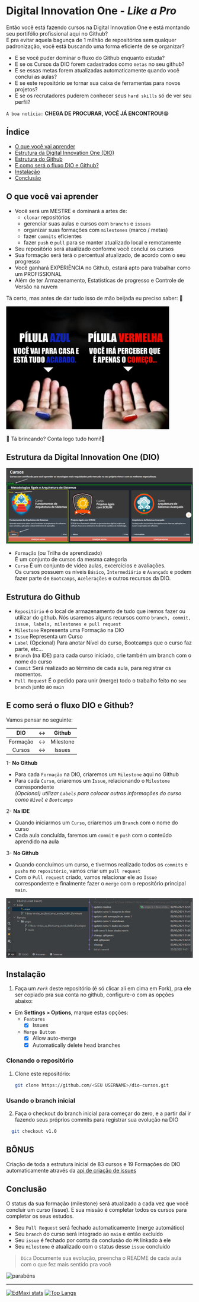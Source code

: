 # Digital Innovation One - _Like a Pro_

Então você está fazendo cursos na Digital Innovation One e está montando seu portifólio profissional aqui no Github?  
E pra evitar aquela bagunça de 1 milhão de repositórios sem qualquer padronização, você está buscando uma forma eficiente de se organizar?

- E se você puder dominar o fluxo do Github enquanto estuda?
- E se os Cursos da DIO forem cadastrados como `metas` no seu github?
- E se essas metas forem atualizadas automaticamente quando você conclui as aulas?
- E se este repositório se tornar sua caixa de ferramentas para novos projetos?
- E se os recrutadores puderem conhecer seus `hard skills` só de ver seu perfil? 

`A boa notícia:` **CHEGA DE PROCURAR, VOCÊ JÁ ENCONTROU**!😁  

## Índice

- [O que você vai aprender](#O-que-você-vai-aprender)
- [Estrutura da Digital Innovation One (DIO)](#estrutura-da-digital-innovation-one-dio)
- [Estrutura do Github](#estrutura-do-github)
- [E como será o fluxo DIO e Github?](#e-como-será-o-fluxo-dio-e-github)
- [Instalação](#instalação)
- [Conclusão](#conclusão)

## O que você vai aprender

- Você será um MESTRE e dominará a artes de:
  - `clonar` repositórios
  - gerenciar suas aulas e cursos com `branchs` e `issues`
  - organizar suas formações com `milestones` (marco / metas)
  - fazer `commits` eficientes
  - fazer `push` e `pull` para se manter atualizado local e remotamente
- Seu repositório será atualizado conforme você conclui os cursos
- Sua formação será terá o percentual atualizado, de acordo com o seu progresso
- Você ganhará EXPERIÊNCIA no Github, estará apto para trabalhar como um PROFISSIONAL
- Além de ter Armazenamento, Estatísticas de progresso e Controle de Versão na nuvem

Tá certo, mas antes de dar tudo isso de mão beijada eu preciso saber: 👋

![decisao](./assets/sua-decisao.png)

🔴 Tá brincando? Conta logo tudo homi!🤣

## Estrutura da Digital Innovation One (DIO)
![dio-estrutura-](./assets/dio-estrutura-cursos.png)
- `Formação` (ou Trilha de aprendizado)  
  É um conjunto de cursos da mesma categoria
- `Curso`
  É um conjunto de vídeo aulas, excercícios e avaliações.  
  Os cursos possuem os níveis `Básico`, `Intermediário` e `Avançado` e podem fazer parte de `Bootcamps`, `Acelerações` e outros recursos da DIO.

## Estrutura do Github
- `Repositório` é o local de armazenamento de tudo que iremos fazer ou utilizar do github. Nós usaremos alguns recursos como `branch, commit, issue, labels, milestones e pull request`
- `Milestone` Representa uma Formação na DIO
- `Issue` Representa um Curso
- `Label` (Opcional) Para anotar Nível do curso, Bootcamps que o curso faz parte, etc...
- `Branch` (na IDE) para cada curso iniciado, crie também um branch com o nome do curso
- `Commit` Será realizado ao término de cada aula, para registrar os momentos.
- `Pull Request` É o pedido para unir (merge) todo o trabalho feito no `seu branch` junto ao `main`

## E como será o fluxo DIO e Github?
Vamos pensar no seguinte:

| DIO | <-> | Github |
| :---: | :---: | :---:|
| Formação | <-> | Milestone |
| Cursos | <-> | Issues |

1- **No Github**
- Para cada `Formação` na DIO, criaremos um `Milestone` aqui no Github
- Para cada `Curso`, criaremos um `Issue`, relacionando o `Milestone` correspondente  
  _(Opcional) utilizar `Labels` para colocar outras informações do curso como `Nível` e `Bootcamps`_

2- **Na IDE**
- Quando iniciarmos um `Curso`, criaremos um `Branch` com o nome do curso
- Cada aula concluída, faremos um `commit` e `push` com o conteúdo aprendido na aula

3- **No Github**
- Quando concluímos um curso, e tivermos realizado todos os `commits` e `pushs` no `repositório`, vamos criar um `pull request`
- Com o `Pull request` criado, vamos relacionar ele ao `Issue` correspondente e finalmente fazer o `merge` com o repositório principal `main`.

![commits](./assets/git-commits.png)

## Instalação

1. Faça um _`Fork`_ deste repositório (é só clicar ali em cima em Fork), 
   pra ele ser copiado pra sua conta no github, configure-o com as opções abaixo:
* Em **Settings > Options**, marque estas opções:
  - `Features`
    - [x] Issues
  - `Merge Button`
    - [x] Allow auto-merge
    - [x] Automatically delete head branches

### Clonando o repositório

1. Clone este repositório:
   ```bash
   git clone https://github.com/<SEU USERNAME>/dio-cursos.git
   ```
### Usando o branch inicial
2. Faça o checkout do branch inicial para começar do zero, e a partir daí ir fazendo seus próprios commits
   para registrar sua evolução na DIO
```bash
  git checkout v1.0
```

## BÔNUS

Criação de toda a estrutura inicial de 83 cursos e 19 Formações do DIO automaticamente através da [api de criação de issues](./criar_issues_via_api/README.md)

## Conclusão

O status da sua formação (milestone) será atualizado a cada vez que você concluir um curso (issue).
E sua missão é completar todos os cursos para completar os seus estudos.

- Seu `Pull Request` será fechado automaticamente (merge automático)
- Seu `branch` do curso será integrado ao `main` e então excluído
- Seu `issue` é fechado por conta da conclusão do `PR` linkado à ele
- Seu `milestone` é atualizado com o status desse `issue` concluído

> `Dica` Documente sua evolução, preencha o README de cada aula com o que fez mais sentido pra você

![parabéns](https://media.giphy.com/media/xT0xezQGU5xCDJuCPe/giphy.gif)

---
[![EdMaxi stats](https://github-readme-stats-edmaxi.vercel.app/api?username=edMaxi&hide=contribs&count_private=true&show_icons=true&title_color=0af&icon_color=fa0&text_color=ddd&bg_color=1a202c&hide_border=true&locale=pt-br&custom_title=Minhas%20Estatísticas%20no%20Github)](https://github.com/edmaxi/github-readme-stats)
[![Top Langs](https://github-readme-stats-edmaxi.vercel.app/api/top-langs/?username=edmaxi&title_color=0af&icon_color=fa0&text_color=ddd&bg_color=1a202c&hide_border=true&locale=pt-br&custom_title=Linguagens%20mais%20usadas)](https://github.com/edmaxi/github-readme-stats)
